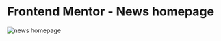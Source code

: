 # Frontend Mentor - News homepage
![news homepage](https://github.com/Joeybur/news-homepage/assets/144486623/65a56d65-400c-4dfe-a2ac-c5370a85aa97)

